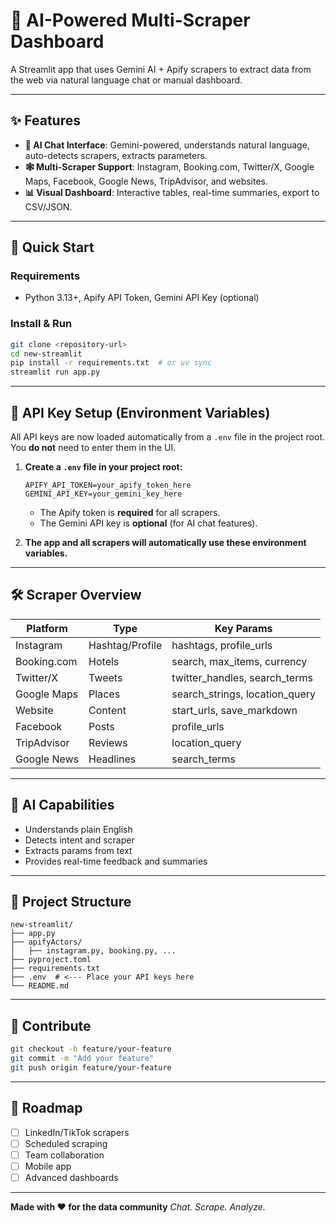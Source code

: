 # 🤖 AI-Powered Multi-Scraper Dashboard

A Streamlit app that uses Gemini AI + Apify scrapers to extract data from the web via natural language chat or manual dashboard.

---

## ✨ Features

* **💬 AI Chat Interface**: Gemini-powered, understands natural language, auto-detects scrapers, extracts parameters.
* **🕸 Multi-Scraper Support**: Instagram, Booking.com, Twitter/X, Google Maps, Facebook, Google News, TripAdvisor, and websites.
* **📊 Visual Dashboard**: Interactive tables, real-time summaries, export to CSV/JSON.

---

## 🚀 Quick Start

### Requirements

* Python 3.13+, Apify API Token, Gemini API Key (optional)

### Install & Run

```bash
git clone <repository-url>
cd new-streamlit
pip install -r requirements.txt  # or uv sync
streamlit run app.py
```

---

## 🔑 API Key Setup (Environment Variables)

All API keys are now loaded automatically from a `.env` file in the project root. You **do not** need to enter them in the UI.

1. **Create a `.env` file in your project root:**

   ```env
   APIFY_API_TOKEN=your_apify_token_here
   GEMINI_API_KEY=your_gemini_key_here
   ```
   - The Apify token is **required** for all scrapers.
   - The Gemini API key is **optional** (for AI chat features).

2. **The app and all scrapers will automatically use these environment variables.**

---

## 🛠 Scraper Overview

| Platform    | Type            | Key Params                       |
| ----------- | --------------- | -------------------------------- |
| Instagram   | Hashtag/Profile | hashtags, profile_urls           |
| Booking.com | Hotels          | search, max_items, currency      |
| Twitter/X   | Tweets          | twitter_handles, search_terms    |
| Google Maps | Places          | search_strings, location_query   |
| Website     | Content         | start_urls, save_markdown        |
| Facebook    | Posts           | profile_urls                     |
| TripAdvisor | Reviews         | location_query                   |
| Google News | Headlines       | search_terms                     |

---

## 🧠 AI Capabilities

* Understands plain English
* Detects intent and scraper
* Extracts params from text
* Provides real-time feedback and summaries

---

## 📂 Project Structure

```
new-streamlit/
├── app.py
├── apifyActors/
│   ├── instagram.py, booking.py, ...
├── pyproject.toml
├── requirements.txt
├── .env  # <--- Place your API keys here
└── README.md
```

---

## 🤝 Contribute

```bash
git checkout -b feature/your-feature
git commit -m "Add your feature"
git push origin feature/your-feature
```

---

## 🔮 Roadmap

* [ ] LinkedIn/TikTok scrapers
* [ ] Scheduled scraping
* [ ] Team collaboration
* [ ] Mobile app
* [ ] Advanced dashboards

---

**Made with ❤️ for the data community**
*Chat. Scrape. Analyze.*
